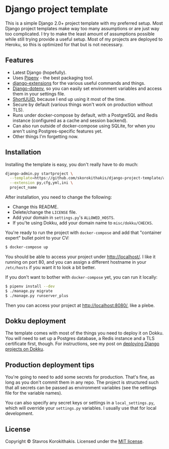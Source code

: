 # Django project template

This is a simple Django 2.0+ project template with my preferred setup. Most Django project templates make way too many
assumptions or are just way too complicated. I try to make the least amount of assumptions possible while still trying
provide a useful setup. Most of my projects are deployed to Heroku, so this is optimized for that but is not necessary.

## Features

- Latest Django (hopefully).
- Uses [Pipenv](https://github.com/kennethreitz/pipenv) - the best packaging tool.
- [django-extensions](http://django-extensions.readthedocs.org) for the various useful commands and things.
- [Django-dotenv](https://github.com/jpadilla/django-dotenv), so you can easily set environment variables and access
  them in your settings file.
- [ShortUUID](https://github.com/skorokithakis/shortuuid), because I end up using it most of the time.
- Secure by default (various things won't work on production without TLS).
- Runs under docker-compose by default, with a PostgreSQL and Redis instance (configured as a cache and session
  backend).
- Can also run outside of docker-compose using SQLite, for when you aren't using Postgres-specific features yet.
- Other things I'm forgetting now.


## Installation

Installing the template is easy, you don't really have to do much:

```bash
django-admin.py startproject \
  --template=https://github.com/skorokithakis/django-project-template/archive/master.zip \
  --extension py,cfg,yml,ini \
  project_name
```

After installation, you need to change the following:

* Change this README.
* Delete/change the `LICENSE` file.
* Add your domain in `settings.py`'s `ALLOWED_HOSTS`.
* If you'te using Dokku, add your domain name to `misc/dokku/CHECKS`.

You're ready to run the project with `docker-compose` and add that "container expert" bullet point to your CV:

```bash
$ docker-compose up
```

You should be able to access your project under [http://localhost/](http://localhost/). I like it running on port 80,
and you can assign a different hostname in your `/etc/hosts` if you want it to look a bit better.

If you don't want to bother with `docker-compose` yet, you can run it locally:

```bash
$ pipenv install --dev
$ ./manage.py migrate
$ ./manage.py runserver_plus
```

Then you can access your project at [http://localhost:8080/](http://localhost:8080/), like a plebe.


## Dokku deployment

The template comes with most of the things you need to deploy it on Dokku. You will need to set up a Postgres database,
a Redis instance and a TLS certificate first, though. For instructions, see my post on [deploying Django projects on
Dokku](https://www.stavros.io/posts/deploy-django-dokku/).


## Production deployment tips

You're going to need to add some secrets for production. That's fine, as long as you don't commit them in any repo. The
project is structured such that all secrets can be passed as environment variables (see the settings file for the
variable names).

You can also specify any secret keys or settings in a `local_settings.py`, which will override your `settings.py` variables. I usually use that for local development.

## License

Copyright © Stavros Korokithakis. Licensed under the [MIT license](/LICENSE).
